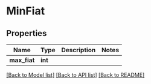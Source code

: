 # MinFiat

## Properties
Name | Type | Description | Notes
------------ | ------------- | ------------- | -------------
**max_fiat** | **int** |  | 

[[Back to Model list]](../README.md#documentation-for-models) [[Back to API list]](../README.md#documentation-for-api-endpoints) [[Back to README]](../README.md)


